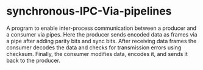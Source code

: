 # synchronous-IPC-Via-pipelines
A program to enable inter-process communication between a producer and a consumer via pipes. Here the producer sends encoded data as frames via a pipe after adding parity bits and sync bits. After receiving data frames the consumer decodes the data and checks for transmission errors using  checksum. Finally, the consumer modifies data, encodes it, and sends it back to the producer.
